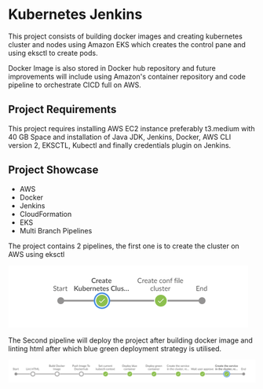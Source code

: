 # Kubernetes Jenkins

This project consists of building docker images and creating kubernetes cluster and nodes using Amazon EKS which creates the control pane and using eksctl to create pods. 

Docker Image is also stored in Docker hub repository and future improvements will include using Amazon's container repository and code pipeline to orchestrate CICD full on AWS.

## Project Requirements

This project requires installing AWS EC2 instance preferably t3.medium with 40 GB Space and installation of Java JDK, Jenkins, Docker, AWS CLI version 2, EKSCTL, Kubectl and finally credentials plugin on Jenkins. 

## Project Showcase
* AWS
* Docker
* Jenkins
* CloudFormation
* EKS
* Multi Branch Pipelines

The project contains 2 pipelines, the first one is to create the cluster on AWS using eksctl 

![create](ProjectImages/CreatePipeline.png)

The Second pipeline will deploy the project after building docker image and linting html after which blue green deployment strategy is utilised.

![Deploy](ProjectImages/DeployPipeline.png)

